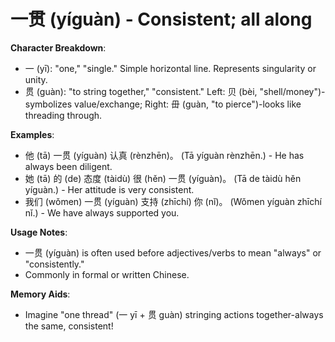 # **一贯 (yíguàn) - Consistent; all along**

**Character Breakdown**:  
- 一 (yī): "one," "single." Simple horizontal line. Represents singularity or unity.  
- 贯 (guàn): "to string together," "consistent." Left: 贝 (bèi, "shell/money")-symbolizes value/exchange; Right: 毌 (guàn, "to pierce")-looks like threading through.

**Examples**:  
- 他 (tā) 一贯 (yíguàn) 认真 (rènzhēn)。 (Tā yíguàn rènzhēn.) - He has always been diligent.  
- 她 (tā) 的 (de) 态度 (tàidù) 很 (hěn) 一贯 (yíguàn)。 (Tā de tàidù hěn yíguàn.) - Her attitude is very consistent.  
- 我们 (wǒmen) 一贯 (yíguàn) 支持 (zhīchí) 你 (nǐ)。 (Wǒmen yíguàn zhīchí nǐ.) - We have always supported you.

**Usage Notes**:  
- 一贯 (yíguàn) is often used before adjectives/verbs to mean "always" or "consistently."  
- Commonly in formal or written Chinese.

**Memory Aids**:  
- Imagine "one thread" (一 yī + 贯 guàn) stringing actions together-always the same, consistent!